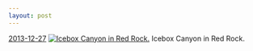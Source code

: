 ```yaml
---
layout: post
---
```


<p>
  <time><a href="/260">2013-12-27</a></time>
  <a href="/260"><img src="{{ site.assets_url }}/260-640.jpg" srcset="{{ site.assets_url }}/260-1280.jpg 1280w, {{ site.assets_url }}/260-960.jpg 960w, {{ site.assets_url }}/260-640.jpg 640w, {{ site.assets_url }}/260-320.jpg 320w" sizes="(min-width: 700px) 50vw, calc(100vw - 2rem)" alt="Icebox Canyon in Red Rock." /></a>
  <span>Icebox Canyon in Red Rock.</span>
</p>
